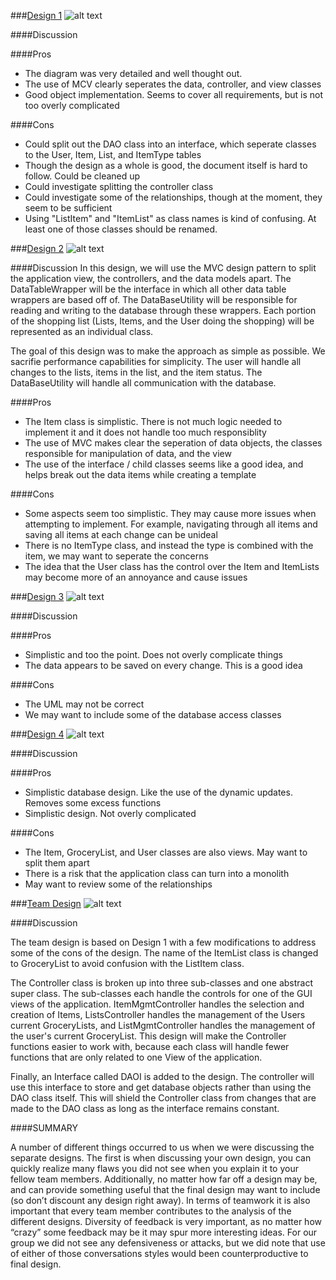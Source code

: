 ###[Design 1](https://github.gatech.edu/gt-omscs-se-2016fall/6300Fall16Team47/blob/master/Design-Individual/dbansch3/design.pdf)
![alt text](https://github.gatech.edu/gt-omscs-se-2016fall/6300Fall16Team47/blob/master/Images/daniel.png "Design 1")

####Discussion

####Pros
- The diagram was very detailed and well thought out.
- The use of MCV clearly seperates the data, controller, and view classes
- Good object implementation. Seems to cover all requirements, but is not too overly complicated

####Cons
- Could split out the DAO class into an interface, which seperate classes to the User, Item, List, and ItemType tables
- Though the design as a whole is good, the document itself is hard to follow. Could be cleaned up
- Could investigate splitting the controller class
- Could investigate some of the relationships, though at the moment, they seem to be sufficient
- Using "ListItem" and "ItemList" as class names is kind of confusing.  At least one of those classes should be renamed.

###[Design 2](https://github.gatech.edu/gt-omscs-se-2016fall/6300Fall16Team47/blob/master/Design-Individual/jbuoni3/design.pdf)
![alt text](https://github.gatech.edu/gt-omscs-se-2016fall/6300Fall16Team47/blob/master/Images/jason.png "Design 2")

####Discussion
In this design, we will use the MVC design pattern to split the application view, the controllers, and the data models apart.
The DataTableWrapper will be the interface in which all other data table wrappers are based off of. The DataBaseUtility will
be responsible for reading and writing to the database through these wrappers. Each portion of the shopping list (Lists, Items,
and the User doing the shopping) will be represented as an individual class.

The goal of this design was to make the approach as simple as possible. We sacrifie performance capabilities for simplicity.
The user will handle all changes to the lists, items in the list, and the item status. The DataBaseUtility will handle all
communication with the database.

####Pros
- The Item class is simplistic. There is not much logic needed to implement it and it does not handle too much responsiblity
- The use of MVC makes clear the seperation of data objects, the classes responsible for manipulation of data, and the view
- The use of the interface / child classes seems like a good idea, and helps break out the data items while creating a template

####Cons
- Some aspects seem too simplistic. They may cause more issues when attempting to implement. For example, navigating through
all items and saving all items at each change can be unideal
- There is no ItemType class, and instead the type is combined with the item, we may want to seperate the concerns
- The idea that the User class has the control over the Item and ItemLists may become more of an annoyance and cause issues

###[Design 3](https://github.gatech.edu/gt-omscs-se-2016fall/6300Fall16Team47/blob/master/Design-Individual/tlvh3/design.pdf)
![alt text](https://github.gatech.edu/gt-omscs-se-2016fall/6300Fall16Team47/blob/master/Images/thomas.png "Design 3")

####Discussion

####Pros
- Simplistic and too the point. Does not overly complicate things
- The data appears to be saved on every change. This is a good idea

####Cons
- The UML may not be correct
- We may want to include some of the database access classes

###[Design 4](https://github.gatech.edu/gt-omscs-se-2016fall/6300Fall16Team47/blob/master/Design-Individual/zmyrick3/design.pdf)
![alt text](https://github.gatech.edu/gt-omscs-se-2016fall/6300Fall16Team47/blob/master/Images/zach.png "Design 4")

####Discussion

####Pros
- Simplistic database design. Like the use of the dynamic updates. Removes some excess functions
- Simplistic design. Not overly complicated

####Cons
- The Item, GroceryList, and User classes are also views. May want to split them apart
- There is a risk that the application class can turn into a monolith
- May want to review some of the relationships

###[Team Design](https://github.gatech.edu/gt-omscs-se-2016fall/6300Fall16Team47/blob/master/Design-Individual/dbansch3/design.pdf)
![alt text](https://github.gatech.edu/gt-omscs-se-2016fall/6300Fall16Team47/blob/master/Images/team.png "Team Design")

####Discussion

The team design is based on Design 1 with a few modifications to address some of the cons of the design.  The name of the ItemList class is changed to GroceryList to avoid confusion with the ListItem class.  

The Controller class is broken up into three sub-classes and one abstract super class.  The sub-classes each handle the controls for one of the GUI views of the application.  ItemMgmtController handles the selection and creation of Items, ListsController handles the management of the Users current GroceryLists, and ListMgmtController handles the management of the user's current GroceryList.  This design will make the Controller functions easier to work with, because each class will handle fewer functions that are only related to one View of the application.

Finally, an Interface called DAOI is added to the design.  The controller will use this interface to store and get database objects rather than using the DAO class itself.  This will shield the Controller class from changes that are made to the DAO class as long as the interface remains constant.

####SUMMARY

A number of different things occurred to us when we were discussing the separate designs. The first is when discussing your own design, you can quickly realize many flaws you did not see when you explain it to your fellow team members. Additionally, no matter how far off a design may be, and can provide something useful that the final design may want to include (so don’t discount any design right away). In terms of teamwork it is also important that every team member contributes to the analysis of the different designs. Diversity of feedback is very important, as no matter how “crazy” some feedback may be it may spur more interesting ideas. For our group we did not see any defensiveness or attacks, but we did note that use of either of those conversations styles would been counterproductive to final design.


